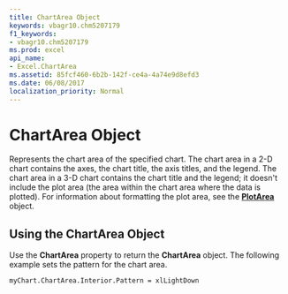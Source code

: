```yaml
---
title: ChartArea Object
keywords: vbagr10.chm5207179
f1_keywords:
- vbagr10.chm5207179
ms.prod: excel
api_name:
- Excel.ChartArea
ms.assetid: 85fcf460-6b2b-142f-ce4a-4a74e9d8efd3
ms.date: 06/08/2017
localization_priority: Normal
---
```



# ChartArea Object

Represents the chart area of the specified chart. The chart area in a 2-D chart contains the axes, the chart title, the axis titles, and the legend. The chart area in a 3-D chart contains the chart title and the legend; it doesn't include the plot area (the area within the chart area where the data is plotted). For information about formatting the plot area, see the  **[PlotArea](Excel.PlotArea-graph-object.md)** object.


## Using the ChartArea Object

Use the  **ChartArea** property to return the **ChartArea** object. The following example sets the pattern for the chart area.


```vb
myChart.ChartArea.Interior.Pattern = xlLightDown
```



